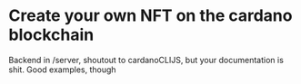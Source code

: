 # Create your own NFT on the cardano blockchain

Backend in /server, shoutout to cardanoCLIJS, but your documentation is shit. Good examples, though

